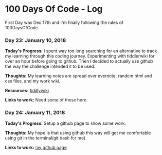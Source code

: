 # 100 Days Of Code - Log
First Day was Dec 17th and I'm finally following the rules of 100DaysOfCode.
### Day 23: January 10, 2018 

**Today's Progress**: I spent way too long searching for an alternative to track my learning through this coding journey.  Experimenting with tiddlerwiki for over an hour before going to github.  Then I decided to actually use github the way the challenge intended it to be used.

**Thoughts:** My learning notes are spread over evernote, random html and css files, and my work wiki.

**Resources:** [tiddlywiki](https://tiddlywiki.com/)

**Links to work:** Need some of those here.

### Day 24: January 11, 2018 

**Today's Progress**: Setup a github page to show some work.

**Thoughts:** My hope is that using github this way will get me comfortable using git in the terminal(git bash for me).

**Links to work:** [my github page](https://hemme82.github.io/davehemmesch.github.io/)

